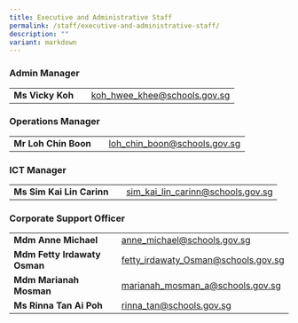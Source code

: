 ```yaml
---
title: Executive and Administrative Staff
permalink: /staff/executive-and-administrative-staff/
description: ""
variant: markdown
---
```

### Admin Manager

| |  |  | 
| -------- | -------- | -------- |
| **Ms Vicky Koh** |   | <a href="koh_hwee_khee@schools.gov.sg">koh_hwee_khee@schools.gov.sg</a> |


### Operations Manager

| |  |  | 
| -------- | -------- | -------- |
| **Mr Loh Chin Boon** |   | <a href="loh_chin_boon@schools.gov.sg">loh_chin_boon@schools.gov.sg</a> |

### ICT Manager

|  |  |  |
| -------- | -------- | -------- |
| **Ms Sim Kai Lin Carinn**    |     | <a href="sim_kai_lin_carinn@schools.gov.sg">sim_kai_lin_carinn@schools.gov.sg</a>     |


### Corporate Support Officer

| |  |  | 
| -------- | -------- | -------- |
| **Mdm Anne Michael** |   | <a href="anne_michael@schools.gov.sg">anne_michael@schools.gov.sg</a>     |
| **Mdm Fetty Irdawaty Osman** |   | <a href="fetty_irdawaty_osman@schools.gov.sg">fetty_irdawaty_Osman@schools.gov.sg</a>     |
| **Mdm Marianah Mosman** |   | <a href="marianah_mosman_a@schools.gov.sg">marianah_mosman_a@schools.gov.sg</a>     |
| **Ms Rinna Tan Ai Poh**| |<a href="rinna_tan@schools.gov.sg">rinna_tan@schools.gov.sg</a>     |
